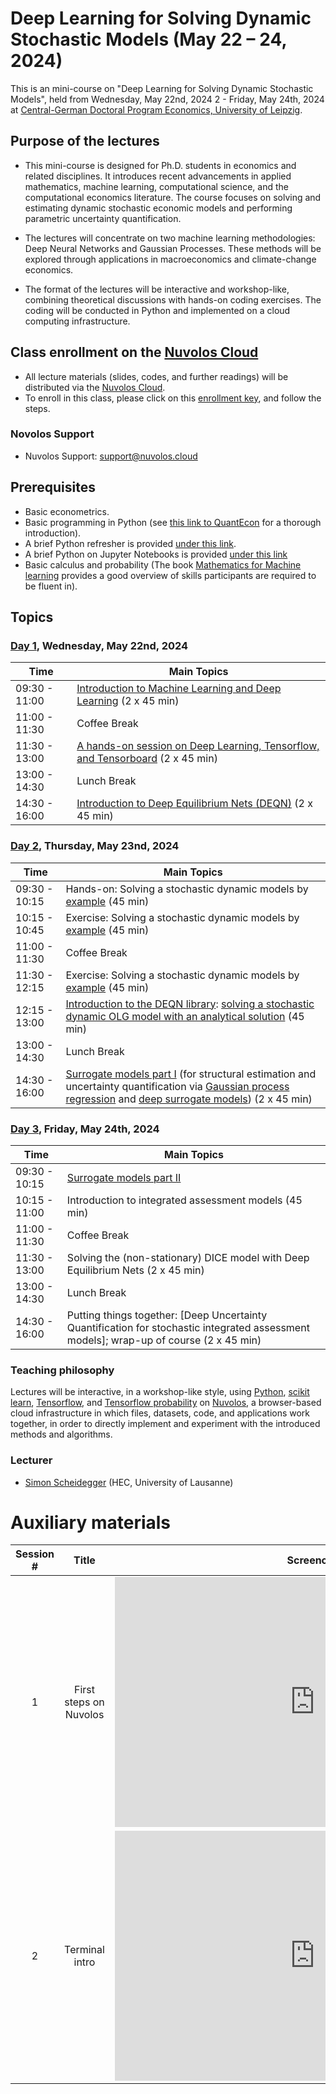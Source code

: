 # Deep Learning for Solving Dynamic Stochastic Models (May 22 – 24, 2024)

This is an mini-course on "Deep Learning for Solving Dynamic Stochastic Models", held from Wednesday, May 22nd, 2024 2 - Friday, May 24th, 2024 at [Central-German Doctoral Program Economics, University of Leipzig](http://cgde.wifa.uni-leipzig.de/deep-learning-for-solving-dynamic-stochastic-model/).


## Purpose of the lectures

* This mini-course is designed for Ph.D. students in economics and related disciplines. It introduces recent advancements in applied mathematics, machine learning, computational science, and the computational economics literature. The course focuses on solving and estimating dynamic stochastic economic models and performing parametric uncertainty quantification.

* The lectures will concentrate on two machine learning methodologies: Deep Neural Networks and Gaussian Processes. These methods will be explored through applications in macroeconomics and climate-change economics.

* The format of the lectures will be interactive and workshop-like, combining theoretical discussions with hands-on coding exercises. The coding will be conducted in Python and implemented on a cloud computing infrastructure.


## Class enrollment on the [Nuvolos Cloud](https://nuvolos.cloud/)

* All lecture materials (slides, codes, and further readings) will be distributed via the [Nuvolos Cloud](https://nuvolos.cloud/).
* To enroll in this class, please click on this [enrollment key](https://app.nuvolos.cloud/enroll/class/OW-jhN1vUjU), and follow the steps.


### Novolos Support

- Nuvolos Support: <support@nuvolos.cloud>


## Prerequisites

* Basic econometrics.
* Basic programming in Python (see [this link to QuantEcon](https://python-programming.quantecon.org/intro.html) for a thorough introduction).
* A brief Python refresher is provided [under this link](python_refresher).
* A brief Python on Jupyter Notebooks is provided [under this link](python_refresher/jupyter_intro.ipynb) 
* Basic calculus and probability (The book [Mathematics for Machine learning](https://mml-book.github.io/) provides a good overview of skills participants are required to be fluent in). 


## Topics

### [Day 1](lectures/day1), Wednesday, May 22nd, 2024 

 **Time** | **Main Topics** 
------|------
09:30 - 11:00 | [Introduction to Machine Learning and Deep Learning](lectures/day1/slides/01_Intro_to_DeepLearning.pdf) (2 x 45 min)
11:00 - 11:30 | Coffee Break
11:30 - 13:00 | [A hands-on session on Deep Learning, Tensorflow, and Tensorboard](lectures/day1/code) (2 x 45 min)
13:00 - 14:30 | Lunch Break 
14:30 - 16:00 | [Introduction to Deep Equilibrium Nets (DEQN)](lectures/day1/slides/02_DeepEquilibriumNets.pdf) (2 x 45 min)

### [Day 2](lectures/day2), Thursday, May 23nd, 2024 

 **Time** | **Main Topics** 
------|------
09:30 - 10:15 | Hands-on: Solving a stochastic dynamic models by [example](lectures/day2/code/02_Brock_Mirman_Uncertainty_DEQN.ipynb)  (45 min)
10:15 - 10:45 | Exercise: Solving a stochastic dynamic models by [example](lectures/day2/code/03_DEQN_Exercises_Blancs.ipynb)  (45 min)
11:00 - 11:30 | Coffee Break
11:30 - 12:15 | Exercise: Solving a stochastic dynamic models by [example](lectures/day2/code/03_DEQN_Exercises_Blancs.ipynb)  (45 min)
12:15 - 13:00 | [Introduction to the DEQN library](lectures/day2/code/DEQN_production_code): [solving a stochastic dynamic OLG model with an analytical solution](lectures/day2/slides/OLG_with_analytical_solution.pdf) (45 min)
13:00 - 14:30 | Lunch Break 
14:30 - 16:00 | [Surrogate models part I](lectures/day2/slides/01_Surrogate_models.pdf) (for structural estimation and uncertainty quantification via [Gaussian process regression](lectures/day2/readings/Machine_learning_dynamic_econ.pdf) and [deep surrogate models](lectures/day2/readings/Deep_Surrogates.pdf)) (2 x 45 min)

### [Day 3](lectures/day3), Friday, May 24th, 2024

 **Time** | **Main Topics** 
------|------
09:30 - 10:15 | [Surrogate models part II](lectures/day2/slides/01_Surrogate_models.pdf)
10:15 - 11:00 | Introduction to integrated assessment models (45 min)
11:00 - 11:30 | Coffee Break
11:30 - 13:00 | Solving the (non-stationary) DICE model with Deep Equilibrium Nets (2 x 45 min)
13:00 - 14:30 | Lunch Break 
14:30 - 16:00 | Putting things together: [Deep Uncertainty Quantification for stochastic integrated assessment models]; wrap-up of course (2 x 45 min)


### Teaching philosophy
Lectures will be interactive, in a workshop-like style,
using [Python](http://www.python.org), [scikit learn](https://scikit-learn.org/), [Tensorflow](https://www.tensorflow.org/), and
[Tensorflow probability](https://www.tensorflow.org/probability) on [Nuvolos](http://nuvolos.cloud),
a browser-based cloud infrastructure in which files, datasets, code, and applications work together,
in order to directly implement and experiment with the introduced methods and algorithms.


### Lecturer
- [Simon Scheidegger](https://sites.google.com/site/simonscheidegger/) (HEC, University of Lausanne)


# Auxiliary materials 

| Session #        |  Title     | Screencast  |
|:-------------: |:-------------:| :-----:|
|   1 	|First steps on Nuvolos | <iframe src="https://player.vimeo.com/video/513310246" width="640" height="400" frameborder="0" allow="autoplay; fullscreen; picture-in-picture" allowfullscreen></iframe>|
|   2 	| Terminal intro | <iframe src="https://player.vimeo.com/video/516691661" width="640" height="400" frameborder="0" allow="autoplay; fullscreen; picture-in-picture" allowfullscreen></iframe>|
